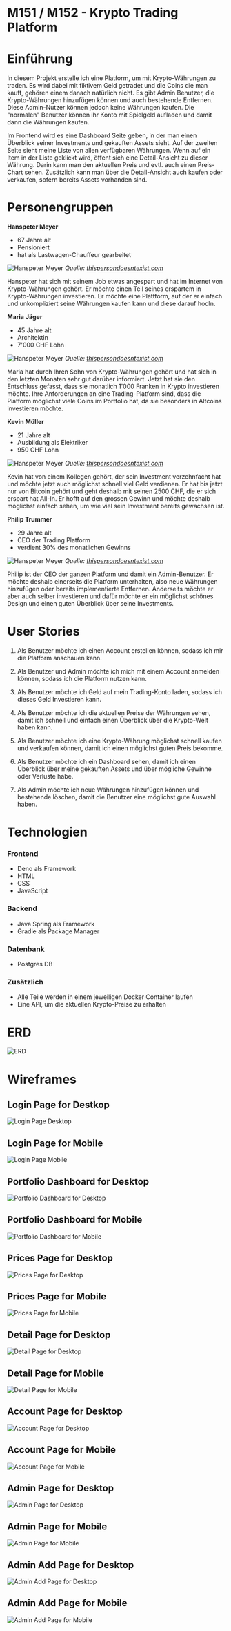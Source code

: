 # **M151 / M152 - Krypto Trading Platform**

# Einführung

In diesem Projekt erstelle ich eine Platform, um mit Krypto-Währungen zu traden. Es wird dabei mit fiktivem Geld getradet und die Coins die man kauft, gehören einem danach natürlich nicht. Es gibt Admin Benutzer, die Krypto-Währungen hinzufügen können und auch bestehende Entfernen. Diese Admin-Nutzer können jedoch keine Währungen kaufen. Die "normalen" Benutzer können ihr Konto mit Spielgeld aufladen und damit dann die Währungen kaufen.

Im Frontend wird es eine Dashboard Seite geben, in der man einen Überblick seiner Investments und gekauften Assets sieht. Auf der zweiten Seite sieht meine Liste von allen verfügbaren Währungen. Wenn auf ein Item in der Liste geklickt wird, öffent sich eine Detail-Ansicht zu dieser Währung. Darin kann man den aktuellen Preis und evtl. auch einen Preis-Chart sehen. Zusätzlich kann man über die Detail-Ansicht auch kaufen oder verkaufen, sofern bereits Assets vorhanden sind.

# Personengruppen

**Hanspeter Meyer**

* 67 Jahre alt
* Pensioniert
* hat als Lastwagen-Chauffeur gearbeitet

![Hanspeter Meyer](src/HanspeterMeyer.jpg)
_Quelle: [thispersondoesntexist.com](https://www.thispersondoesnotexist.com)_

Hanspeter hat sich mit seinem Job etwas angespart und hat im Internet von Krypto-Währungen gehört. Er möchte einen Teil seines erspartem in Krypto-Währungen investieren. Er möchte eine Plattform, auf der er einfach und unkompliziert seine Währungen kaufen kann und diese darauf hodln.

**Maria Jäger**

* 45 Jahre alt
* Architektin
* 7'000 CHF Lohn

![Hanspeter Meyer](src/MariaJaeger.jpg)
_Quelle: [thispersondoesntexist.com](https://www.thispersondoesnotexist.com)_

Maria hat durch Ihren Sohn von Krypto-Währungen gehört und hat sich in den letzten Monaten sehr gut darüber informiert. Jetzt hat sie den Entschluss gefasst, dass sie monatlich 1'000 Franken in Krypto investieren möchte. Ihre Anforderungen an eine Trading-Platform sind, dass die Platform möglichst viele Coins im Portfolio hat, da sie besonders in Altcoins investieren möchte.

**Kevin Müller**

* 21 Jahre alt
* Ausbildung als Elektriker
* 950 CHF Lohn

![Hanspeter Meyer](src/KevinJustinMüller.jpg)
_Quelle: [thispersondoesntexist.com](https://www.thispersondoesnotexist.com)_

Kevin hat von einem Kollegen gehört, der sein Investment verzehnfacht hat und möchte jetzt auch möglichst schnell viel Geld verdienen. Er hat bis jetzt nur von Bitcoin gehört und geht deshalb mit seinen 2500 CHF, die er sich erspart hat All-In. Er hofft auf den grossen Gewinn und möchte deshalb möglichst einfach sehen, um wie viel sein Investment bereits gewachsen ist.

**Philip Trummer**

* 29 Jahre alt
* CEO der Trading Platform
* verdient 30% des monatlichen Gewinns

![Hanspeter Meyer](src/PhilipTrummer.jpg)
_Quelle: [thispersondoesntexist.com](https://www.thispersondoesnotexist.com)_

Philip ist der CEO der ganzen Platform und damit ein Admin-Benutzer. Er möchte deshalb einerseits die Platform unterhalten, also neue Währungen hinzufügen oder bereits implementierte Entfernen. Anderseits möchte er aber auch selber investieren und dafür möchte er ein möglichst schönes Design und einen guten Überblick über seine Investments.

# User Stories

1. Als Benutzer möchte ich einen Account erstellen können, sodass ich mir die Platform anschauen kann.

1. Als Benutzer und Admin möchte ich mich mit einem Account anmelden können, sodass ich die Platform nutzen kann.

1. Als Benutzer möchte ich Geld auf mein Trading-Konto laden, sodass ich dieses Geld Investieren kann.

1. Als Benutzer möchte ich die aktuellen Preise der Währungen sehen, damit ich schnell und einfach einen Überblick über die Krypto-Welt haben kann.

1. Als Benutzer möchte ich eine Krypto-Währung möglichst schnell kaufen und verkaufen können, damit ich einen möglichst guten Preis bekomme.

1. Als Benutzer möchte ich ein Dashboard sehen, damit ich einen Überblick über meine gekauften Assets und über mögliche Gewinne oder Verluste habe.

1. Als Admin möchte ich neue Währungen hinzufügen können und bestehende löschen, damit die Benutzer eine möglichst gute Auswahl haben.

# Technologien

### Frontend
* Deno als Framework
* HTML
* CSS
* JavaScript

### Backend
* Java Spring als Framework
* Gradle als Package Manager

### Datenbank
* Postgres DB

### Zusätzlich
* Alle Teile werden in einem jeweiligen Docker Container laufen
* Eine API, um die aktuellen Krypto-Preise zu erhalten

# ERD

![ERD](src/Wireframes/ERD.png)

# Wireframes

## Login Page for Destkop
![Login Page Desktop](src/Wireframes/Login_Desktop.png)

## Login Page for Mobile
![Login Page Mobile](src/Wireframes/Login_Mobile.png)

## Portfolio Dashboard for Desktop
![Portfolio Dashboard for Desktop](src/Wireframes/Portfolio_Desktop.png)

## Portfolio Dashboard for Mobile
![Portfolio Dashboard for Mobile](src/Wireframes/Portfolio_Mobile.png)

## Prices Page for Desktop
![Prices Page for Desktop](src/Wireframes/Prices_Desktop.png)

## Prices Page for Mobile
![Prices Page for Mobile](src/Wireframes/Prices_Mobile.png)

## Detail Page for Desktop
![Detail Page for Desktop](src/Wireframes/Detail_Desktop.png)

## Detail Page for Mobile
![Detail Page for Mobile](src/Wireframes/Detail_Mobile.png)

## Account Page for Desktop
![Account Page for Desktop](src/Wireframes/Account_Desktop.png)

## Account Page for Mobile
![Account Page for Mobile](src/Wireframes/Account_Mobile.png)

## Admin Page for Desktop
![Admin Page for Desktop](src/Wireframes/Admin_Desktop.png)

## Admin Page for Mobile
![Admin Page for Mobile](src/Wireframes/Admin_Mobile.png)

## Admin Add Page for Desktop
![Admin Add Page for Desktop](src/Wireframes/Admin_Add_Desktop.png)

## Admin Add Page for Mobile
![Admin Add Page for Mobile](src/Wireframes/Admin_Add_Mobile.png)